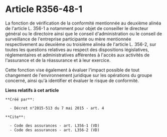 # Article R356-48-1

La fonction de vérification de la conformité mentionnée au deuxième alinéa de l'article L. 356-1 a notamment pour objet de
conseiller le directeur général ou le directoire ainsi que le conseil d'administration ou le conseil de surveillance de
l'entreprise participante ou mère mentionnée respectivement au deuxième ou troisième alinéa de l'article L. 356-2, sur toutes
les questions relatives au respect des dispositions législatives, réglementaires et administratives afférentes à l'accès aux
activités de l'assurance et de la réassurance et à leur exercice. 

Cette fonction vise également à évaluer l'impact possible de tout changement de l'environnement juridique sur les opérations
du groupe concerné, ainsi qu'à identifier et évaluer le risque de conformité.

**Liens relatifs à cet article**

	**Créé par**:

	  - Décret n°2015-513 du 7 mai 2015 - art. 4

	**Cite**:

	  - Code des assurances - art. L356-1 (VD)
	  - Code des assurances - art. L356-2 (VD)

